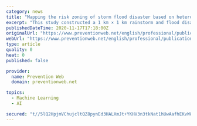 ```yaml
---
category: news
title: "Mapping the risk zoning of storm flood disaster based on heterogeneous data and a machine learning algorithm in Xinjiang, China"
excerpt: "This study constructed a 1 km × 1 km rainstorm and flood disaster zoning map for Xinjiang, China. To do so, storm flood disaster (SFD) data of Xinjiang from 1984 to 2017 at the township level, as well as information on basic natural and social risk are collected collated."
publishedDateTime: 2020-11-17T17:18:00Z
originalUrl: "https://www.preventionweb.net/english/professional/publications/v.php?id=74763&rid=4"
webUrl: "https://www.preventionweb.net/english/professional/publications/v.php?id=74763&rid=4"
type: article
quality: 0
heat: 0
published: false

provider:
  name: Prevention Web
  domain: preventionweb.net

topics:
  - Machine Learning
  - AI

secured: "t//5lQ2HpjmVChujcltQZ8pynEd3HALXmJt+YKHV3n3tkNat1hUwAafhEKvW8uyXrz93UiC1yPq9hPfK66sOWrTkI2gTdBYsqSMuW4YfH5NjwiNeKyeVW01iFz0BNBpRG/rdOEl3uwbhQ+dhKr4OSnV5/5shS1maPGhoUGAunA60bVonBd0S8BJqicTutKot98fcHMxbEc7gjJRjh/eb6tr3CfJ5tEDO1unLDrubcyfTDRC3ni+txGvxsz/wUQvIEJ7uVikAoZ2SpBWMfbkkKxdCjEPCaQ/YqWajUC2BJRTW2CXPJj48PrXUdpuuhc+qO3ZvZJl7b/CTR8lH2lCBoeC7GbFzK2KtIGG35okGLiw=;DCqyI1btbRUh2jgxHkeHUw=="
---
```


